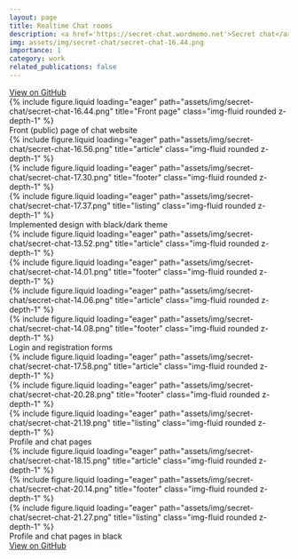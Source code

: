 ```yaml
---
layout: page
title: Realtime Chat rooms
description: <a href='https://secret-chat.wordmemo.net'>Secret chat</a>
img: assets/img/secret-chat/secret-chat-16.44.png
importance: 1
category: work
related_publications: false
---
```


<div class="row">
    <div class="col-md-12 text-center">
        <a href="https://github.com/stanislavkhatko/secret-realtime-chat" class="btn btn-primary btn-lg" role="button" aria-pressed="true">View on GitHub</a>
    </div>
</div>

<div class="row mt3">
    <div class="col-sm mt-3 mt-md-0">
        {% include figure.liquid loading="eager" path="assets/img/secret-chat/secret-chat-16.44.png" title="Front page" class="img-fluid rounded z-depth-1" %}
    </div>
</div>
<div class="caption">
    Front (public) page of chat website
</div>


<div class="row">
    <div class="col-sm mt-3 mt-md-0">
        {% include figure.liquid loading="eager" path="assets/img/secret-chat/secret-chat-16.56.png" title="article" class="img-fluid rounded z-depth-1" %}
    </div>
    <div class="col-sm mt-3 mt-md-0">
        {% include figure.liquid loading="eager" path="assets/img/secret-chat/secret-chat-17.30.png" title="footer" class="img-fluid rounded z-depth-1" %}
    </div>
    <div class="col-sm mt-3 mt-md-0">
        {% include figure.liquid loading="eager" path="assets/img/secret-chat/secret-chat-17.37.png" title="listing" class="img-fluid rounded z-depth-1" %}
    </div>
</div>

<div class="caption">
Implemented design with black/dark theme
</div>

<div class="row">
    <div class="col-sm mt-3 mt-md-0">
        {% include figure.liquid loading="eager" path="assets/img/secret-chat/secret-chat-13.52.png" title="article" class="img-fluid rounded z-depth-1" %}
    </div>
    <div class="col-sm mt-3 mt-md-0">
        {% include figure.liquid loading="eager" path="assets/img/secret-chat/secret-chat-14.01.png" title="footer" class="img-fluid rounded z-depth-1" %}
    </div>
</div>

<div class="row">
    <div class="col-sm mt-3 mt-md-0">
        {% include figure.liquid loading="eager" path="assets/img/secret-chat/secret-chat-14.06.png" title="article" class="img-fluid rounded z-depth-1" %}
    </div>
    <div class="col-sm mt-3 mt-md-0">
        {% include figure.liquid loading="eager" path="assets/img/secret-chat/secret-chat-14.08.png" title="footer" class="img-fluid rounded z-depth-1" %}
    </div>
</div>

<div class="caption">
    Login and registration forms
</div>

<div class="row">
    <div class="col-sm mt-3 mt-md-0">
        {% include figure.liquid loading="eager" path="assets/img/secret-chat/secret-chat-17.58.png" title="article" class="img-fluid rounded z-depth-1" %}
    </div>
    <div class="col-sm mt-3 mt-md-0">
        {% include figure.liquid loading="eager" path="assets/img/secret-chat/secret-chat-20.28.png" title="footer" class="img-fluid rounded z-depth-1" %}
    </div>
    <div class="col-sm mt-3 mt-md-0">
        {% include figure.liquid loading="eager" path="assets/img/secret-chat/secret-chat-21.19.png" title="listing" class="img-fluid rounded z-depth-1" %}
    </div>
</div>

<div class="caption">
    Profile and chat pages
</div>

<div class="row">
    <div class="col-sm mt-3 mt-md-0">
        {% include figure.liquid loading="eager" path="assets/img/secret-chat/secret-chat-18.15.png" title="article" class="img-fluid rounded z-depth-1" %}
    </div>
    <div class="col-sm mt-3 mt-md-0">
        {% include figure.liquid loading="eager" path="assets/img/secret-chat/secret-chat-20.14.png" title="footer" class="img-fluid rounded z-depth-1" %}
    </div>
    <div class="col-sm mt-3 mt-md-0">
        {% include figure.liquid loading="eager" path="assets/img/secret-chat/secret-chat-21.27.png" title="listing" class="img-fluid rounded z-depth-1" %}
    </div>
</div>

<div class="caption">
    Profile and chat pages in black
</div>

<div class="row">
    <div class="col-md-12 text-center">
        <a href="https://github.com/stanislavkhatko/secret-realtime-chat" class="btn btn-primary btn-lg" role="button" aria-pressed="true">View on GitHub</a>
    </div>
</div>
